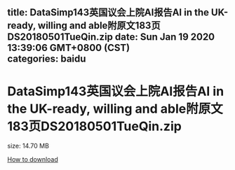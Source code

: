 
title: DataSimp143英国议会上院AI报告AI in the UK-ready, willing and able附原文183页DS20180501TueQin.zip
date: Sun Jan 19 2020 13:39:06 GMT+0800 (CST)    
categories: baidu
---

# DataSimp143英国议会上院AI报告AI in the UK-ready, willing and able附原文183页DS20180501TueQin.zip
size: 14.70 MB
 
 

[How to download](https://bpcam.bemobtrk.com/go/2ceec3aa-1ca2-46d6-b9ff-aaa5c184517c?jno=570)